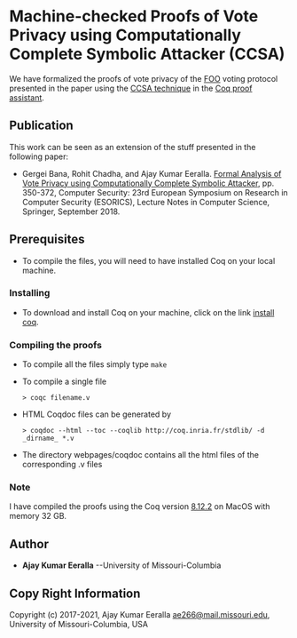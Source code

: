 # Machine-checked Proofs of Vote Privacy using Computationally Complete Symbolic Attacker (CCSA)

We have formalized the proofs of vote privacy of the [FOO](https://link.springer.com/chapter/10.1007/3-540-57220-1_66) voting protocol presented in the paper using the [CCSA technique](https://dl.acm.org/doi/10.1145/2660267.2660276) in the [Coq proof assistant](https://coq.inria.fr/).

## Publication

This work can be seen as an extension of the stuff presented in the following paper:
* Gergei Bana, Rohit Chadha, and Ajay Kumar Eeralla. [Formal Analysis of Vote Privacy using Computationally Complete Symbolic Attacker](https://www.springerprofessional.de/en/formal-analysis-of-vote-privacy-using-computationally-complete-s/16013318), pp. 350-372, Computer Security: 23rd European Symposium on Research in Computer Security (ESORICS), Lecture Notes in Computer Science, Springer, September 2018.


## Prerequisites

* To compile the files, you will need to have installed Coq on your local machine.

### Installing

* To download and install Coq on your machine, click on the link [install coq](https://coq.inria.fr/download).

### Compiling the proofs

* To compile all the files simply type `make`

  [//]: # (It took about **15 mins** to compile all the files on the **Ubuntu 14.04 LTS** system with **Intel Core i5 3.20 GHz** processor and **8GiB RAM**)

* To compile a single file
  ```
  > coqc filename.v
  ```

[//]: # (To generate a new `Makefile` by typing)

  [//]: # (> coq_makefile -install none -I . *.v -o Makefile)


* HTML Coqdoc files can be generated by
  ```
  > coqdoc --html --toc --coqlib http://coq.inria.fr/stdlib/ -d _dirname_ *.v
  ```
* The directory webpages/coqdoc contains all the html files of the corresponding .v files

### Note
I have compiled the proofs using the Coq version [8.12.2](https://github.com/coq/coq/releases/tag/V8.12.2) on MacOS with memory 32 GB.

## Author

* **Ajay Kumar Eeralla** --University of Missouri-Columbia

## Copy Right Information
Copyright (c) 2017-2021, Ajay Kumar Eeralla <ae266@mail.missouri.edu>, University of Missouri-Columbia, USA